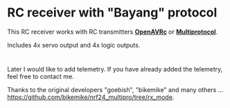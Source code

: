 # RC receiver with "Bayang" protocol
This RC receiver works with RC transmitters [**OpenAVRc**](https://github.com/Ingwie/OpenAVRc_Dev) or [**Multiprotocol**](https://github.com/pascallanger/DIY-Multiprotocol-TX-Module).

Includes 4x servo output and 4x logic outputs.
#
Later I would like to add telemetry.
If you have already added the telemetry, feel free to contact me.

Thanks to the original developers "goebish", "bikemike" and many others ... https://github.com/bikemike/nrf24_multipro/tree/rx_mode.
